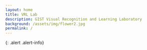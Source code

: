```yaml
---
layout: home
title: VRL Lab
description: GIST Visual Recognition and Learning Laboratory
background: /assets/img/flower2.jpg
permalink: /
---
```


{: .alert .alert-info}
